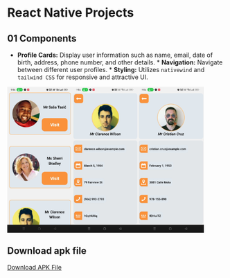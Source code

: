 # React Native Projects

## 01 Components
* **Profile Cards:** Display user information such as name, email, date of birth, address, phone number, and other details. * **Navigation:** Navigate between different user profiles. * **Styling:** Utilizes `nativewind` and `tailwind CSS` for responsive and attractive UI.

<div style="display: flex; flex-direction: 'row';">
<img src="./assets_file/Component1.jpg" width=30%>
<img src="./assets_file/Component2.jpg" width=30%>
<img src="./assets_file/Component3.jpg" width=30%>
</div>

## Download apk file
[Download APK File](url)
